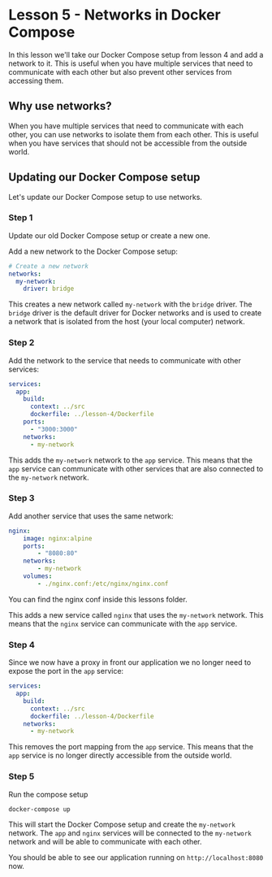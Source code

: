 
# Lesson 5 - Networks in Docker Compose

In this lesson we'll take our Docker Compose setup from lesson 4 and add a network to it. This is useful when you have multiple services that need to communicate with each other but also prevent other services from accessing them.

## Why use networks?

When you have multiple services that need to communicate with each other, you can use networks to isolate them from each other. This is useful when you have services that should not be accessible from the outside world.


## Updating our Docker Compose setup

Let's update our Docker Compose setup to use networks.

### Step 1

Update our old Docker Compose setup or create a new one.

Add a new network to the Docker Compose setup:

```yaml
# Create a new network
networks:
  my-network:
    driver: bridge
```

This creates a new network called `my-network` with the `bridge` driver. The `bridge` driver is the default driver for Docker networks and is used to create a network that is isolated from the host (your local computer) network.

### Step 2

Add the network to the service that needs to communicate with other services:

```yaml
services:
  app:
    build:
      context: ../src
      dockerfile: ../lesson-4/Dockerfile
    ports:
      - "3000:3000"
    networks:
      - my-network
```

This adds the `my-network` network to the `app` service. This means that the `app` service can communicate with other services that are also connected to the `my-network` network.

### Step 3

Add another service that uses the same network:

```yaml
nginx:
    image: nginx:alpine
    ports:
        - "8080:80"
    networks:
        - my-network
    volumes:
        - ./nginx.conf:/etc/nginx/nginx.conf
```

You can find the nginx conf inside this lessons folder.

This adds a new service called `nginx` that uses the `my-network` network. This means that the `nginx` service can communicate with the `app` service.

### Step 4

Since we now have a proxy in front our application we no longer need to expose the port in the `app` service:

```yaml
services:
  app:
    build:
      context: ../src
      dockerfile: ../lesson-4/Dockerfile
    networks:
      - my-network
```

This removes the port mapping from the `app` service. This means that the `app` service is no longer directly accessible from the outside world.

### Step 5

Run the compose setup

```bash
docker-compose up
```

This will start the Docker Compose setup and create the `my-network` network. The `app` and `nginx` services will be connected to the `my-network` network and will be able to communicate with each other.

You should be able to see our application running on `http://localhost:8080` now.
